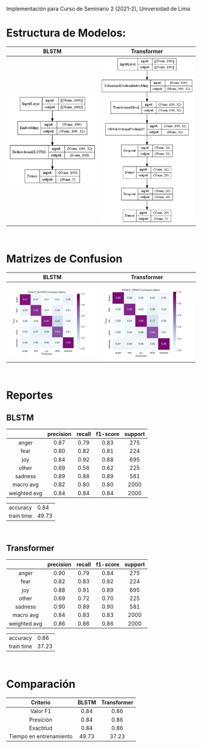 Implementación para Curso de Seminario 2 (2021-2), Universidad de Lima

# Estructura de Modelos:
|BLSTM|Transformer|
|:---:|:---------:|
|<img src="images/BLSTM_model.png" alt="BLSTM Model" width="350"/>|<img src="images/TRNS_model.png" alt="Transformer Model" width="350"/>|

<br>

# Matrizes de Confusion
|BLSTM|Transformer|
|:---:|:---------:|
|<img src="images/EDNLP_BLSTM%20Confussion%20Matrix.png" alt="EDNLP Confussion Matrix" width="350"/>|<img src="images/EDNLP_TRNS%20Confussion%20Matrix.png" alt="TRNS Confussion Matrix" width="350"/>|

<br>

# Reportes
<!-- CSV to MD Table: https://www.convertcsv.com/csv-to-markdown.htm -->
## BLSTM
|            |precision|recall|f1-score|support|
|:----------:|:-------:|:----:|:------:|:-----:|
|   anger    |  0.87   | 0.79 |  0.83  |275    |
|    fear    |  0.80   | 0.82 |  0.81  |224    |
|    joy     |  0.84   | 0.92 |  0.88  |695    |
|   other    |  0.69   | 0.56 |  0.62  |225    |
|  sadness   |  0.89   | 0.88 |  0.89  |581    |
| macro avg  |  0.82   | 0.80 |  0.80  |2000   |
|weighted avg|  0.84   | 0.84 |  0.84  |2000   |

|||
|-|-|
|  accuracy  |  0.84  |
|train time  | 49.73  |

<br>

## Transformer

|            |precision|recall|f1-score|support|
|:----------:|:-------:|:----:|:------:|:-----:|
|   anger    |  0.90   | 0.79 |  0.84  |275    |
|    fear    |  0.82   | 0.83 |  0.82  |224    |
|    joy     |  0.88   | 0.91 |  0.89  |695    |
|   other    |  0.69   | 0.72 |  0.70  |225    |
|  sadness   |  0.90   | 0.89 |  0.90  |581    |
| macro avg  |  0.84   | 0.83 |  0.83  |2000   |
|weighted avg|  0.86   | 0.86 |  0.86  |2000   |

|||
|-|-|
|  accuracy  |  0.86  |
| train time | 37.23  |
<br>

# Comparación
|Criterio|BLSTM|Transformer|
|:-:|:---:|:---------:|
|Valor F1 |0.84|0.86|
|Presición|0.84|0.86|
|Exactitud|0.84|0.86|
|Tiempo en entrenamiento|49.73|37.23